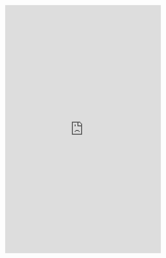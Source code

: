 <div class="card" style="max-width: 640px;">
  <iframe
    id="observable-iframe"
    width="100%"
    style="border:none; overflow:hidden; min-height:800px;"
    scrolling="no"
    src="https://observablehq.com/embed/f777e930c0aec7f8@217?cell=*&standalone=1&api_key=6b801b6aab523ffb4f54b3b3bad486e78b282146"
  ></iframe>
</div>

<script src="https://unpkg.com/iframe-resizer@4.3.2/js/iframeResizer.min.js"></script>
<script>
iFrameResize({
  log: true,
  checkOrigin: false,
  heightCalculationMethod: 'lowestElement',
  resizeFrom: 'child'
}, '#observable-iframe');
</script>
